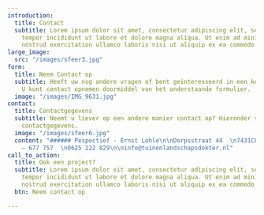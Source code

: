 ```yaml
---
introduction:
  title: Contact
  subtitle: Lorem ipsum dolor sit amet, consectetur adipiscing elit, sed do eiusmod
    tempor incididunt ut labore et dolore magna aliqua. Ut enim ad minim veniam, quis
    nostrud exercitation ullamco laboris nisi ut aliquip ex ea commodo consequat.
large_image:
  src: "/images/sfeer3.jpg"
form:
  title: Neem Contact op
  subtitle: Heeft uw nog andere vragen of bent geïnteresseerd in een kennismakingsgesprek?
    U kunt contact opnemen doormiddel van het onderstaande formulier.
  image: "/images/IMG_9631.jpg"
contact:
  title: Contactgegevens
  subtitle: Neemt u liever op een andere manier contact op? Hieronder vind u al onze
    contactgegevens.
  image: "/images/sfeer6.jpg"
  content: "###### Pespectief - Ernst Lohle\n\nDorpsstraat 44  \n7431CL Diepenveen\n\n0570
    – 677 757  \n0625 222 829\n\ninfo@tuinenlandschapsdokter.nl"
call_to_action:
  title: Ook een project?
  subtitle: Lorem ipsum dolor sit amet, consectetur adipiscing elit, sed do eiusmod
    tempor incididunt ut labore et dolore magna aliqua. Ut enim ad minim veniam, quis
    nostrud exercitation ullamco laboris nisi ut aliquip ex ea commodo consequat.
  btn: Neem contact op

---
```

